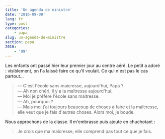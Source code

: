 ```yaml
---
title: 'Un agenda de ministre'
date: '2016-09-08'
lang: fr
type: post
categories:
    - papa
slug: un-agenda-de-ministre
section: papa
2016:
    - '09'
---
```


Les enfants ont passé hier leur premier jour au centre aéré. Le petit a adoré : visiblement, on l'a laissé faire ce qu'il voulait. Ce qui n'est pas le cas partout…

<!-- more -->

> — C'est l'école sans maicresse, aujourd'hui, Papa ?  
> — Ah non chéri, il y a la maîtresse aujourd'hui.  
> — Moi je préfère l'école sans maitresse.  
> — Ah, pourquoi ?  
> — Mais moi j'ai toujours beaucoup de choses à faire et la maîcresse, elle veut que je fais d'autres choses. Alors moi, je boude.

Nous approchons de la classe. Il m'embrasse puis ajoute en chuchotant :

> Je crois que ma maîcresse, elle comprend pas tout ce que je fais.
